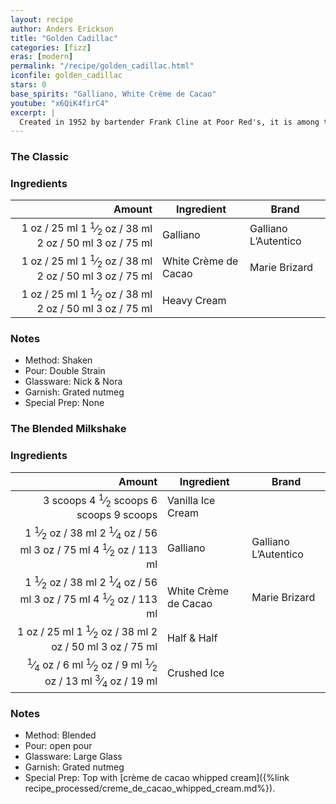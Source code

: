 ```yaml
---
layout: recipe
author: Anders Erickson
title: "Golden Cadillac"
categories: [fizz]
eras: [modern]
permalink: "/recipe/golden_cadillac.html"
iconfile: golden_cadillac
stars: 0
base_spirits: "Galliano, White Crème de Cacao"
youtube: "x6QiK4firC4"
excerpt: |
  Created in 1952 by bartender Frank Cline at Poor Red's, it is among the best cocktails to feature Galliano.
---
```


### The Classic

### Ingredients

| Amount | Ingredient           | Brand                |
| -----: | -------------------- | -------------------- |
|   <span class="onex active">1 oz  / 25 ml</span> <span class="onehalfx">1 <sup>1</sup>&frasl;<sub>2</sub> oz  / 38 ml</span> <span class="twox">2 oz  / 50 ml</span> <span class="threex">3 oz  / 75 ml</span>| Galliano             | Galliano L’Autentico |
|   <span class="onex active">1 oz  / 25 ml</span> <span class="onehalfx">1 <sup>1</sup>&frasl;<sub>2</sub> oz  / 38 ml</span> <span class="twox">2 oz  / 50 ml</span> <span class="threex">3 oz  / 75 ml</span>| White Crème de Cacao | Marie Brizard        |
|   <span class="onex active">1 oz  / 25 ml</span> <span class="onehalfx">1 <sup>1</sup>&frasl;<sub>2</sub> oz  / 38 ml</span> <span class="twox">2 oz  / 50 ml</span> <span class="threex">3 oz  / 75 ml</span>| Heavy Cream          |

### Notes

- Method: Shaken
- Pour: Double Strain
- Glassware: Nick & Nora
- Garnish: Grated nutmeg
- Special Prep: None

### The Blended Milkshake

### Ingredients

|   Amount | Ingredient           | Brand                |
| -------: | -------------------- | -------------------- |
| <span class="onex active">3 scoops </span> <span class="onehalfx">4 <sup>1</sup>&frasl;<sub>2</sub> scoops </span> <span class="twox">6 scoops </span> <span class="threex">9 scoops </span>| Vanilla Ice Cream    |
|   <span class="onex active">1 <sup>1</sup>&frasl;<sub>2</sub> oz  / 38 ml</span> <span class="onehalfx">2 <sup>1</sup>&frasl;<sub>4</sub> oz  / 56 ml</span> <span class="twox">3 oz  / 75 ml</span> <span class="threex">4 <sup>1</sup>&frasl;<sub>2</sub> oz  / 113 ml</span>| Galliano             | Galliano L’Autentico |
|   <span class="onex active">1 <sup>1</sup>&frasl;<sub>2</sub> oz  / 38 ml</span> <span class="onehalfx">2 <sup>1</sup>&frasl;<sub>4</sub> oz  / 56 ml</span> <span class="twox">3 oz  / 75 ml</span> <span class="threex">4 <sup>1</sup>&frasl;<sub>2</sub> oz  / 113 ml</span>| White Crème de Cacao | Marie Brizard        |
|     <span class="onex active">1 oz  / 25 ml</span> <span class="onehalfx">1 <sup>1</sup>&frasl;<sub>2</sub> oz  / 38 ml</span> <span class="twox">2 oz  / 50 ml</span> <span class="threex">3 oz  / 75 ml</span>| Half & Half          |
|  <span class="onex active"> <sup>1</sup>&frasl;<sub>4</sub> oz  / 6 ml</span> <span class="onehalfx"> <sup>1</sup>&frasl;<sub>2</sub> oz  / 9 ml</span> <span class="twox"> <sup>1</sup>&frasl;<sub>2</sub> oz  / 13 ml</span> <span class="threex"> <sup>3</sup>&frasl;<sub>4</sub> oz  / 19 ml</span>| Crushed Ice          |

### Notes

- Method: Blended
- Pour: open pour
- Glassware: Large Glass
- Garnish: Grated nutmeg
- Special Prep: Top with [crème de cacao whipped cream]({%link recipe_processed/creme_de_cacao_whipped_cream.md%}).

    
<script type="application/ld+json">
{
  "@context": "https://schema.org",
  "@type": "Recipe",
  "author": "{{ page.author }}",
  "description": "{{ page.excerpt }}",
  "image": "{% for ingredient in site.data[page.iconfile].images.ingredient limit: 1 %}{{ ingredient.url }}{% endfor %}",
  "recipeIngredient": [
    "  1 oz Galliano            ",
  "  1 oz White Crème de Cacao",
  "  1.5 oz Galliano            ",
  "  1.5 oz White Crème de Cacao",
],
  "name": "{{ page.title }}",
  "recipeInstructions": "
- Method: Shaken
- Pour: Double Strain
- Glassware: Nick & Nora
- Garnish: Grated nutmeg
- Special Prep: None

### The Blended Milkshake

### Ingredients

|   Amount | Ingredient           | Brand                |
| -------: | -------------------- | -------------------- |
| 3 scoops | Vanilla Ice Cream    |
|   1.5 oz | Galliano             | Galliano L’Autentico |
|   1.5 oz | White Crème de Cacao | Marie Brizard        |
|     1 oz | Half & Half          |
|  0.25 oz | Crushed Ice          |

### Notes

- Method: Blended
- Pour: open pour
- Glassware: Large Glass
- Garnish: Grated nutmeg
- Special Prep: Top with [crème de cacao whipped cream]({%link recipe_processed/creme_de_cacao_whipped_cream.md%}).
",
  "recipeYield": "1 cocktail",
}
</script>

    
